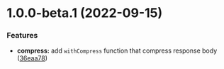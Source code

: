 # 1.0.0-beta.1 (2022-09-15)


### Features

* **compress:** add `withCompress` function that compress response body ([36eaa78](https://github.com/httpland/http-compress/commit/36eaa78c09bea0cbc2a4e909a52cd43c3d5dd38b))
